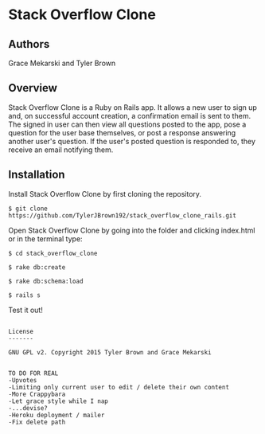 Stack Overflow Clone
==============

Authors
------------
Grace Mekarski and Tyler Brown


Overview
------------
Stack Overflow Clone is a Ruby on Rails app. It allows a new user to sign up and, on successful account creation, a confirmation email is sent to them. The signed in user can then view all questions posted to the app, pose a question for the user base themselves, or post a response answering another user's question. If the user's posted question is responded to, they receive an email notifying them.


Installation
------------

Install Stack Overflow Clone by first cloning the repository.  
```
$ git clone https://github.com/TylerJBrown192/stack_overflow_clone_rails.git
```

Open Stack Overflow Clone by going into the folder and clicking index.html or in the terminal type:
```
$ cd stack_overflow_clone
```
```
$ rake db:create
```
```
$ rake db:schema:load
```
```
$ rails s
```

Test it out!
```

License
-------

GNU GPL v2. Copyright 2015 Tyler Brown and Grace Mekarski


TO DO FOR REAL
-Upvotes
-Limiting only current user to edit / delete their own content
-More Crappybara
-Let grace style while I nap
-...devise?
-Heroku deployment / mailer
-Fix delete path
